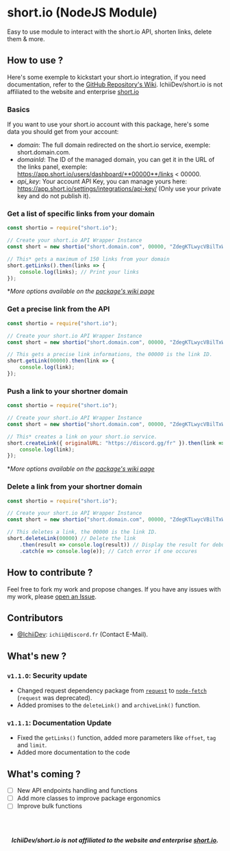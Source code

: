 # short.io (NodeJS Module)
Easy to use module to interact with the short.io API, shorten links, delete them & more.
## How to use ?
Here's some exemple to kickstart your short.io integration, if you need documentation, refer to the [GitHub Repository's Wiki](https://github.com/IchiiDev/short.io/wiki).
IchiiDev/short.io is not affiliated to the website and enterprise [short.io](https://short.io)

### Basics
If you want to use your short.io account with this package, here's some data you should get from your account:

- *domain*: The full domain redirected on the short.io service, exemple: short.domain.com.
- *domainId*: The ID of the managed domain, you can get it in the URL of the links panel, exemple: https://app.short.io/users/dashboard/**00000**/links < 00000.
- *api_key*: Your account API Key, you can manage yours here: https://app.short.io/settings/integrations/api-key/ (Only use your private key and do not publish it).

### Get a list of specific links from your domain
```js
const shortio = require("short.io");

// Create your short.io API Wrapper Instance
const short = new shortio("short.domain.com", 00000, "ZdegKTLwycVBilTxW77hY8Zq4utAn7Xk");

// This* gets a maximum of 150 links from your domain
short.getLinks().then(links => {
    console.log(links); // Print your links
});
```
**More options available on the [package's wiki page](https://github.com/IchiiDev/short.io/wiki)*
### Get a precise link from the API
```js
const shortio = require("short.io");

// Create your short.io API Wrapper Instance
const short = new shortio("short.domain.com", 00000, "ZdegKTLwycVBilTxW77hY8Zq4utAn7Xk");

// This gets a precise link informations, the 00000 is the link ID.
short.getLink(00000).then(link => {
    console.log(link);
});
```
### Push a link to your shortner domain
```js
const shortio = require("short.io");

// Create your short.io API Wrapper Instance
const short = new shortio("short.domain.com", 00000, "ZdegKTLwycVBilTxW77hY8Zq4utAn7Xk");

// This* creates a link on your short.io service.
short.createLink({ originalURL: "https://discord.gg/fr" }).then(link => {
    console.log(link);
});
```
**More options available on the [package's wiki page](https://github.com/IchiiDev/short.io/wiki)*
### Delete a link from your shortner domain
```js
const shortio = require("short.io");

// Create your short.io API Wrapper Instance
const short = new shortio("short.domain.com", 00000, "ZdegKTLwycVBilTxW77hY8Zq4utAn7Xk");

// This deletes a link, the 00000 is the link ID.
short.deleteLink(00000) // Delete the link
    .then(result => console.log(result)) // Display the result for debug
    .catch(e => console.log(e)); // Catch error if one occures
```
## How to contribute ?
Feel free to fork my work and propose changes. If you have any issues with my work, please [open an Issue](https://github.com/IchiiDev/short.io/issues).

## Contributors
- [@IchiiDev](https://github.com/IchiiDev): `ichii@discord.fr` (Contact E-Mail).


## What's new ?
### `v1.1.O`: Security update
- Changed request dependency package from [`request`](https://npmjs.com/package/request) to [`node-fetch`](https://npmjs.com/package/node-fetch) (`request` was deprecated).
- Added promises to the `deleteLink()` and `archiveLink()` function.
### `v1.1.1`: Documentation Update
- Fixed the `getLinks()` function, added more parameters like `offset`, `tag` and `limit`.
- Added more documentation to the code
## What's coming ?
- [ ] New API endpoints handling and functions
- [ ] Add more classes to improve package ergonomics 
- [ ] Improve bulk functions

<br/><br/>
<p align="center"><strong><i>IchiiDev/short.io is not affiliated to the website and enterprise <a href="" target="_blank">short.io</a>.</i></strong></p>
